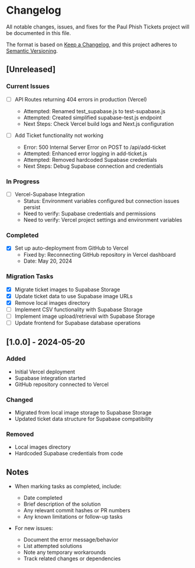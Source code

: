 # Changelog

All notable changes, issues, and fixes for the Paul Phish Tickets project will be documented in this file.

The format is based on [Keep a Changelog](https://keepachangelog.com/en/1.0.0/),
and this project adheres to [Semantic Versioning](https://semver.org/spec/v2.0.0.html).

## [Unreleased]

### Current Issues
- [ ] API Routes returning 404 errors in production (Vercel)
  - Attempted: Renamed test_supabase.js to test-supabase.js
  - Attempted: Created simplified supabase-test.js endpoint
  - Next Steps: Check Vercel build logs and Next.js configuration

- [ ] Add Ticket functionality not working
  - Error: 500 Internal Server Error on POST to /api/add-ticket
  - Attempted: Enhanced error logging in add-ticket.js
  - Attempted: Removed hardcoded Supabase credentials
  - Next Steps: Debug Supabase connection and credentials

### In Progress
- [ ] Vercel-Supabase Integration
  - Status: Environment variables configured but connection issues persist
  - Need to verify: Supabase credentials and permissions
  - Need to verify: Vercel project settings and environment variables

### Completed
- [x] Set up auto-deployment from GitHub to Vercel
  - Fixed by: Reconnecting GitHub repository in Vercel dashboard
  - Date: May 20, 2024

### Migration Tasks
- [x] Migrate ticket images to Supabase Storage
- [x] Update ticket data to use Supabase image URLs
- [x] Remove local images directory
- [ ] Implement CSV functionality with Supabase Storage
- [ ] Implement image upload/retrieval with Supabase Storage
- [ ] Update frontend for Supabase database operations

## [1.0.0] - 2024-05-20

### Added
- Initial Vercel deployment
- Supabase integration started
- GitHub repository connected to Vercel

### Changed
- Migrated from local image storage to Supabase Storage
- Updated ticket data structure for Supabase compatibility

### Removed
- Local images directory
- Hardcoded Supabase credentials from code

## Notes
- When marking tasks as completed, include:
  - Date completed
  - Brief description of the solution
  - Any relevant commit hashes or PR numbers
  - Any known limitations or follow-up tasks

- For new issues:
  - Document the error message/behavior
  - List attempted solutions
  - Note any temporary workarounds
  - Track related changes or dependencies 